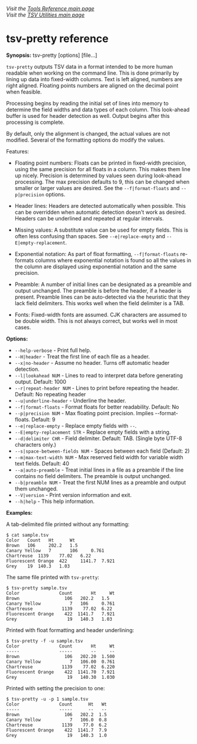 _Visit the [Tools Reference main page](../ToolReference.md)_<br>
_Visit the [TSV Utilities main page](../../README.md)_

# tsv-pretty reference

**Synopsis:** tsv-pretty [options] [file...]

`tsv-pretty` outputs TSV data in a format intended to be more human readable when working on the command line. This is done primarily by lining up data into fixed-width columns. Text is left aligned, numbers are right aligned. Floating points numbers are aligned on the decimal point when feasible.

Processing begins by reading the initial set of lines into memory to determine the field widths and data types of each column. This look-ahead buffer is used for header detection as well. Output begins after this processing is complete.

By default, only the alignment is changed, the actual values are not modified. Several of the formatting options do modify the values.

Features:

* Floating point numbers: Floats can be printed in fixed-width precision, using the same precision for all floats in a column. This makes them line up nicely. Precision is determined by values seen during look-ahead processing. The max precision defaults to 9, this can be changed when smaller or larger values are desired. See the `--f|format-floats` and `--p|precision` options.

* Header lines: Headers are detected automatically when possible. This can be overridden when automatic detection doesn't work as desired. Headers can be underlined and repeated at regular intervals.

* Missing values: A substitute value can be used for empty fields. This is often less confusing than spaces. See `--e|replace-empty` and `--E|empty-replacement`.

* Exponential notation: As part of float formatting, `--f|format-floats` re-formats columns where exponential notation is found so all the values in the column are displayed using exponential notation and the same precision.

* Preamble: A number of initial lines can be designated as a preamble and output unchanged. The preamble is before the header, if a header is present. Preamble lines can be auto-detected via the heuristic that they lack field delimiters. This works well when the field delimiter is a TAB.

* Fonts: Fixed-width fonts are assumed. CJK characters are assumed to be double width. This is not always correct, but works well in most cases.

**Options:**

* `--help-verbose` - Print full help.
* `--H|header` - Treat the first line of each file as a header.
* `--x|no-header` -  Assume no header. Turns off automatic header detection.
* `--l|lookahead NUM` - Lines to read to interpret data before generating output. Default: 1000
* `--r|repeat-header NUM` - Lines to print before repeating the header. Default: No repeating header
* `--u|underline-header` - Underline the header.
* `--f|format-floats` - Format floats for better readability. Default: No
* `--p|precision NUM` - Max floating point precision. Implies --format-floats. Default: 9
* `--e|replace-empty` - Replace empty fields with `--`.
* `--E|empty-replacement STR` - Replace empty fields with a string.
* `--d|delimiter CHR` - Field delimiter. Default: TAB. (Single byte UTF-8 characters only.)
* `--s|space-between-fields NUM` - Spaces between each field (Default: 2)
* `--m|max-text-width NUM` - Max reserved field width for variable width text fields. Default: 40
* `--a|auto-preamble` - Treat initial lines in a file as a preamble if the line contains no field delimiters. The preamble is output unchanged.
* `--b|preamble NUM` - Treat the first NUM lines as a preamble and output them unchanged.
* `--V|version` - Print version information and exit.
* `--h|help` - This help information.

**Examples:**

A tab-delimited file printed without any formatting:
```
$ cat sample.tsv
Color   Count   Ht      Wt
Brown   106     202.2   1.5
Canary Yellow   7       106     0.761
Chartreuse	1139	77.02   6.22
Fluorescent Orange	422     1141.7  7.921
Grey	19	140.3	1.03
```
The same file printed with `tsv-pretty`:
```
$ tsv-pretty sample.tsv
Color               Count       Ht     Wt
Brown                 106   202.2   1.5
Canary Yellow           7   106     0.761
Chartreuse           1139    77.02  6.22
Fluorescent Orange    422  1141.7   7.921
Grey                   19   140.3   1.03
```
Printed with float formatting and header underlining:
```
$ tsv-pretty -f -u sample.tsv
Color               Count       Ht     Wt
-----               -----       --     --
Brown                 106   202.20  1.500
Canary Yellow           7   106.00  0.761
Chartreuse           1139    77.02  6.220
Fluorescent Orange    422  1141.70  7.921
Grey                   19   140.30  1.030
```
Printed with setting the precision to one:
```
$ tsv-pretty -u -p 1 sample.tsv
Color               Count      Ht   Wt
-----               -----      --   --
Brown                 106   202.2  1.5
Canary Yellow           7   106.0  0.8
Chartreuse           1139    77.0  6.2
Fluorescent Orange    422  1141.7  7.9
Grey                   19   140.3  1.0
```
